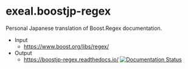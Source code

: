 # exeal.boostjp-regex

Personal Japanese translation of Boost.Regex documentation.

- Input
  - https://www.boost.org/libs/regex/
- Output
  - https://boostjp-regex.readthedocs.io/
    [![Documentation Status](https://readthedocs.org/projects/boostjp-regex/badge/?version=latest)](https://boostjp-regex.readthedocs.io/ja/latest/?badge=latest)
